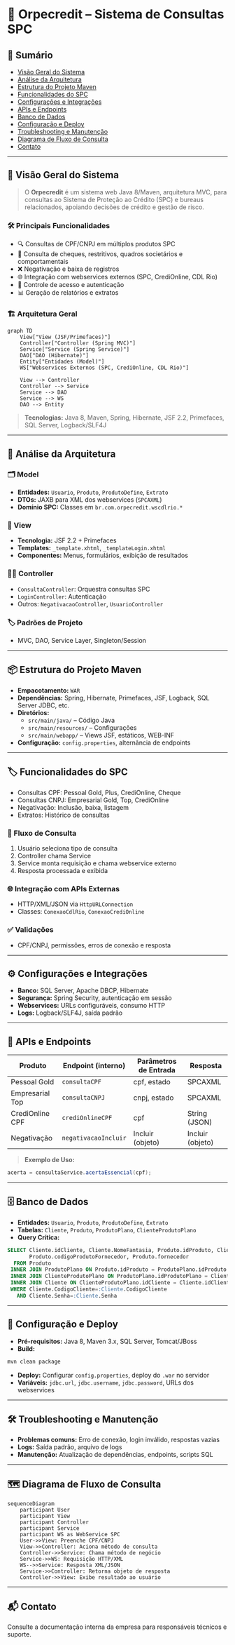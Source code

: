# 🚀 Orpecredit – Sistema de Consultas SPC

## 📑 Sumário
- [Visão Geral do Sistema](#visao-geral-do-sistema)
- [Análise da Arquitetura](#analise-da-arquitetura)
- [Estrutura do Projeto Maven](#estrutura-do-projeto-maven)
- [Funcionalidades do SPC](#funcionalidades-do-spc)
- [Configurações e Integrações](#configuracoes-e-integracoes)
- [APIs e Endpoints](#apis-e-endpoints)
- [Banco de Dados](#banco-de-dados)
- [Configuração e Deploy](#configuracao-e-deploy)
- [Troubleshooting e Manutenção](#troubleshooting-e-manutencao)
- [Diagrama de Fluxo de Consulta](#diagrama-de-fluxo-de-consulta)
- [Contato](#contato)

---

## 🎯 Visão Geral do Sistema

> O **Orpecredit** é um sistema web Java 8/Maven, arquitetura MVC, para consultas ao Sistema de Proteção ao Crédito (SPC) e bureaus relacionados, apoiando decisões de crédito e gestão de risco.

### 🛠️ Principais Funcionalidades
- 🔍 Consultas de CPF/CNPJ em múltiplos produtos SPC
- 📝 Consulta de cheques, restritivos, quadros societários e comportamentais
- ❌ Negativação e baixa de registros
- 🌐 Integração com webservices externos (SPC, CrediOnline, CDL Rio)
- 🔐 Controle de acesso e autenticação
- 📊 Geração de relatórios e extratos

### 🏗️ Arquitetura Geral

```mermaid
graph TD
    View["View (JSF/Primefaces)"]
    Controller["Controller (Spring MVC)"]
    Service["Service (Spring Service)"]
    DAO["DAO (Hibernate)"]
    Entity["Entidades (Model)"]
    WS["Webservices Externos (SPC, CrediOnline, CDL Rio)"]

    View --> Controller
    Controller --> Service
    Service --> DAO
    Service --> WS
    DAO --> Entity
```

> **Tecnologias:** Java 8, Maven, Spring, Hibernate, JSF 2.2, Primefaces, SQL Server, Logback/SLF4J

---

## 🧩 Análise da Arquitetura

### 🗂️ Model
- **Entidades:** `Usuario`, `Produto`, `ProdutoDefine`, `Extrato`
- **DTOs:** JAXB para XML dos webservices (`SPCAXML`)
- **Domínio SPC:** Classes em `br.com.orpecredit.wscdlrio.*`

### 🎨 View
- **Tecnologia:** JSF 2.2 + Primefaces
- **Templates:** `_template.xhtml`, `_templateLogin.xhtml`
- **Componentes:** Menus, formulários, exibição de resultados

### 🧑‍💻 Controller
- `ConsultaController`: Orquestra consultas SPC
- `LoginController`: Autenticação
- Outros: `NegativacaoController`, `UsuarioController`

### 🏷️ Padrões de Projeto
- MVC, DAO, Service Layer, Singleton/Session

---

## 📦 Estrutura do Projeto Maven

- **Empacotamento:** `WAR`
- **Dependências:** Spring, Hibernate, Primefaces, JSF, Logback, SQL Server JDBC, etc.
- **Diretórios:**
  - `src/main/java/` – Código Java
  - `src/main/resources/` – Configurações
  - `src/main/webapp/` – Views JSF, estáticos, WEB-INF
- **Configuração:** `config.properties`, alternância de endpoints

---

## 🏷️ Funcionalidades do SPC

- Consultas CPF: Pessoal Gold, Plus, CrediOnline, Cheque
- Consultas CNPJ: Empresarial Gold, Top, CrediOnline
- Negativação: Inclusão, baixa, listagem
- Extratos: Histórico de consultas

### 🔄 Fluxo de Consulta
1. Usuário seleciona tipo de consulta
2. Controller chama Service
3. Service monta requisição e chama webservice externo
4. Resposta processada e exibida

### 🌐 Integração com APIs Externas
- HTTP/XML/JSON via `HttpURLConnection`
- Classes: `ConexaoCdlRio`, `ConexaoCrediOnline`

### ✅ Validações
- CPF/CNPJ, permissões, erros de conexão e resposta

---

## ⚙️ Configurações e Integrações

- **Banco:** SQL Server, Apache DBCP, Hibernate
- **Segurança:** Spring Security, autenticação em sessão
- **Webservices:** URLs configuráveis, consumo HTTP
- **Logs:** Logback/SLF4J, saída padrão

---

## 📡 APIs e Endpoints

| Produto         | Endpoint (interno) | Parâmetros de Entrada         | Resposta         |
|-----------------|--------------------|------------------------------|------------------|
| Pessoal Gold    | `consultaCPF`        | cpf, estado                  | SPCAXML          |
| Empresarial Top | `consultaCNPJ`       | cnpj, estado                 | SPCAXML          |
| CrediOnline CPF | `crediOnlineCPF`     | cpf                          | String (JSON)    |
| Negativação     | `negativacaoIncluir` | Incluir (objeto)             | Incluir (objeto) |

> **Exemplo de Uso:**
```java
acerta = consultaService.acertaEssencial(cpf);
```

---

## 🗄️ Banco de Dados

- **Entidades:** `Usuario`, `Produto`, `ProdutoDefine`, `Extrato`
- **Tabelas:** `Cliente`, `Produto`, `ProdutoPlano`, `ClienteProdutoPlano`
- **Query Crítica:**
```sql
SELECT Cliente.idCliente, Cliente.NomeFantasia, Produto.idProduto, Cliente.Senha, 
       Produto.codigoProdutoFornecedor, Produto.fornecedor
  FROM Produto
 INNER JOIN ProdutoPlano ON Produto.idProduto = ProdutoPlano.idProduto
 INNER JOIN ClienteProdutoPlano ON ProdutoPlano.idProdutoPlano = ClienteProdutoPlano.idProdutoPlano
 INNER JOIN Cliente ON ClienteProdutoPlano.idCliente = Cliente.idCliente
 WHERE Cliente.CodigoCliente=:Cliente.CodigoCliente
   AND Cliente.Senha=:Cliente.Senha
```

---

## 🚀 Configuração e Deploy

- **Pré-requisitos:** Java 8, Maven 3.x, SQL Server, Tomcat/JBoss
- **Build:**
```bash
mvn clean package
```
- **Deploy:** Configurar `config.properties`, deploy do `.war` no servidor
- **Variáveis:** `jdbc.url`, `jdbc.username`, `jdbc.password`, URLs dos webservices

---

## 🛠️ Troubleshooting e Manutenção

- **Problemas comuns:** Erro de conexão, login inválido, respostas vazias
- **Logs:** Saída padrão, arquivo de logs
- **Manutenção:** Atualização de dependências, endpoints, scripts SQL

---

## 🗺️ Diagrama de Fluxo de Consulta

```mermaid
sequenceDiagram
    participant User
    participant View
    participant Controller
    participant Service
    participant WS as WebService SPC
    User->>View: Preenche CPF/CNPJ
    View->>Controller: Aciona método de consulta
    Controller->>Service: Chama método de negócio
    Service->>WS: Requisição HTTP/XML
    WS-->>Service: Resposta XML/JSON
    Service->>Controller: Retorna objeto de resposta
    Controller->>View: Exibe resultado ao usuário
```

---

## 📬 Contato

Consulte a documentação interna da empresa para responsáveis técnicos e suporte. 
